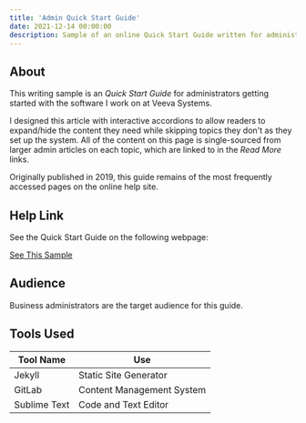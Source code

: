 ```yaml
---
title: 'Admin Quick Start Guide'
date: 2021-12-14 00:00:00
description: Sample of an online Quick Start Guide written for administrators using a static site generator (Jekyll) and Markdown/HTML.
---
```


## About

This writing sample is an <em>Quick Start Guide</em> for administrators getting started with the software I work on at Veeva Systems. 

I designed this article with interactive accordions to allow readers to expand/hide the content they need while skipping topics they don't as they set up the system. All of the content on this page is single-sourced from larger admin articles on each topic, which are linked to in the <em>Read More</em> links. 

Originally published in 2019, this guide remains of the most frequently accessed pages on the online help site.

## Help Link

See the Quick Start Guide on the following webpage:

<a href="https://safety.veevavault.help/lr/user-help/get-started/first-steps-for-safety-administrators/" target="_blank" class="button button--large">See This Sample <i class="fas fa-external-link-alt"></i></a>

## Audience

Business administrators are the target audience for this guide. 

## Tools Used 

<table>
	<thead>
		<tr>
			<th>Tool Name</th>
			<th>Use</th>
		</tr>
	</thead>
	<tbody>
		<tr>
			<td>Jekyll</td>
			<td>Static Site Generator</td>
		</tr>
		<tr>
			<td>GitLab</td>
			<td>Content Management System</td>
		</tr>
		<tr>
			<td>Sublime Text</td>
			<td>Code and Text Editor</td>
		</tr>
	</tbody>
</table>